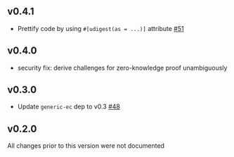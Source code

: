 ## v0.4.1
* Prettify code by using `#[udigest(as = ...)]` attribute [#51]

[#51]: https://github.com/LFDT-Lockness/paillier-zk/pull/51

## v0.4.0
* security fix: derive challenges for zero-knowledge proof unambiguously

## v0.3.0
* Update `generic-ec` dep to v0.3 [#48]

[#48]: https://github.com/LFDT-Lockness/paillier-zk/pull/48

## v0.2.0

All changes prior to this version were not documented
